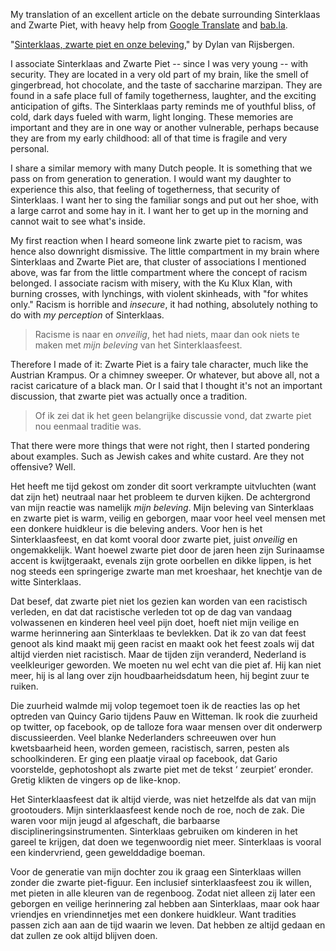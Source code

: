 My translation of an excellent article on the debate surrounding Sinterklaas and Zwarte Piet, with heavy help from [Google Translate](http://translate.google.com) and [bab.la](http://en.bab.la/dictionary/dutch-english/).

"[Sinterklaas, zwarte piet en onze beleving](http://dylanvanrijsbergen.nl/2013/10/13/sinterklaas-zwarte-piet-en-onze-beleving/)," by Dylan van Rijsbergen.

I associate Sinterklaas and Zwarte Piet -- since I was very young -- with security. They are located in a very old part of my brain, like the smell of gingerbread, hot chocolate, and the taste of saccharine marzipan. They are found in a safe place full of family togetherness, laughter, and the exciting anticipation of gifts. The Sinterklaas party reminds me of youthful bliss, of cold, dark days fueled with warm, light longing. These memories are important and they are in one way or another vulnerable, perhaps because they are from my early childhood: all of that time is fragile and very personal.

I share a similar memory with many Dutch people. It is something that we pass on from generation to generation. I would want my daughter to experience this also, that feeling of togetherness, that security of Sinterklaas. I want her to sing the familiar songs and put out her shoe, with a large carrot and some hay in it. I want her to get up in the morning and cannot wait to see what's inside.

My first reaction when I heard someone link zwarte piet to racism, was hence also downright dismissive. The little compartment in my brain where Sinterklaas and Zwarte Piet are, that cluster of associations I mentioned above, was far from the little compartment where the concept of racism belonged. I associate racism with misery, with the Ku Klux Klan, with burning crosses, with lynchings, with violent skinheads, with "for whites only." Racism is horrible and _insecure_, it had nothing, absolutely nothing to do with _my perception_ of Sinterklaas. 

>Racisme is naar en _onveilig_, het had niets, maar dan ook niets te maken met _mijn beleving_ van het Sinterklaasfeest.

Therefore I made of it: Zwarte Piet is a fairy tale character, much like the Austrian Krampus. Or a chimney sweeper. Or whatever, but above all, not a racist caricature of a black man. Or I said that I thought it's not an important discussion, that zwarte piet was actually once a tradition.

>Of ik zei dat ik het geen belangrijke discussie vond, dat zwarte piet nou eenmaal traditie was.

That there were more things that were not right, then I started pondering about examples. Such as Jewish cakes and white custard. Are they not offensive? Well.

Het heeft me tijd gekost om zonder dit soort verkrampte uitvluchten (want dat zijn het) neutraal naar het probleem te durven kijken. De achtergrond van mijn reactie was namelijk _mijn beleving_. Mijn beleving van Sinterklaas en zwarte piet is warm, veilig en geborgen, maar voor heel veel mensen met een donkere huidkleur is die beleving anders. Voor hen is het Sinterklaasfeest, en dat komt vooral door zwarte piet, juist _onveilig_ en ongemakkelijk. Want hoewel zwarte piet door de jaren heen zijn Surinaamse accent is kwijtgeraakt, evenals zijn grote oorbellen en dikke lippen, is het nog steeds een springerige zwarte man met kroeshaar, het knechtje van de witte Sinterklaas.

Dat besef, dat zwarte piet niet los gezien kan worden van een racistisch verleden, en dat dat racistische verleden tot op de dag van vandaag volwassenen en kinderen heel veel pijn doet, hoeft niet mijn veilige en warme herinnering aan Sinterklaas te bevlekken. Dat ik zo van dat feest genoot als kind maakt mij geen racist en maakt ook het feest zoals wij dat altijd vierden niet racistisch. Maar de tijden zijn veranderd, Nederland is veelkleuriger geworden. We moeten nu wel echt van die piet af. Hij kan niet meer, hij is al lang over zijn houdbaarheidsdatum heen, hij begint zuur te ruiken.

Die zuurheid walmde mij volop tegemoet toen ik de reacties las op het optreden van Quincy Gario tijdens Pauw en Witteman. Ik rook die zuurheid op twitter, op facebook, op de talloze fora waar mensen over dit onderwerp discussieerden. Veel blanke Nederlanders schreeuwen over hun kwetsbaarheid heen, worden gemeen, racistisch, sarren, pesten als schoolkinderen. Er ging een plaatje viraal op facebook, dat Gario voorstelde, gephotoshopt als zwarte piet met de tekst ‘ zeurpiet’ eronder. Gretig klikten de vingers op de like-knop.

Het Sinterklaasfeest dat ik altijd vierde, was niet hetzelfde als dat van mijn grootouders. Mijn sinterklaasfeest kende noch de roe, noch de zak. Die waren voor mijn jeugd al afgeschaft, die barbaarse disciplineringsinstrumenten. Sinterklaas gebruiken om kinderen in het gareel te krijgen, dat doen we tegenwoordig niet meer. Sinterklaas is vooral een kindervriend, geen gewelddadige boeman.

Voor de generatie van mijn dochter zou ik graag een Sinterklaas willen zonder die zwarte piet-figuur. Een inclusief sinterklaasfeest zou ik willen, met pieten in alle kleuren van de regenboog. Zodat niet alleen zij later een geborgen en veilige herinnering zal hebben aan Sinterklaas, maar ook haar vriendjes en vriendinnetjes met een donkere huidkleur. Want tradities passen zich aan aan de tijd waarin we leven. Dat hebben ze altijd gedaan en dat zullen ze ook altijd blijven doen.
